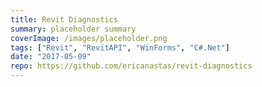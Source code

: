 ```yaml
---
title: Revit Diagnostics
summary: placeholder summary
coverImage: /images/placeholder.png
tags: ["Revit", "RevitAPI", "WinForms", "C#.Net"]
date: "2017-05-09"
repo: https://github.com/ericanastas/revit-diagnostics
---
```

